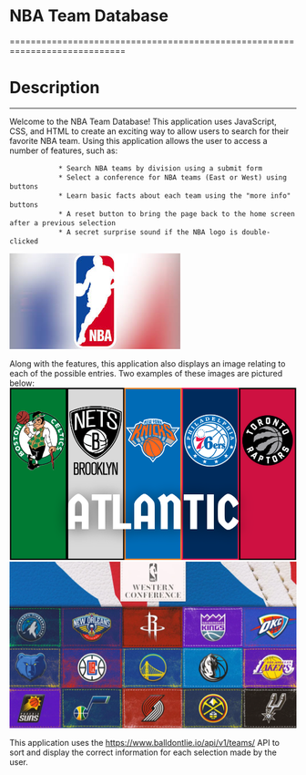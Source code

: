 # NBA Team Database #
============================================================================

# Description
----------------------------------------------------------------------------
 Welcome to the NBA Team Database! This application uses JavaScript, CSS, and HTML to create an exciting way to allow users to search for their favorite NBA team. Using this application allows the user to access a number of features, such as:
                
                * Search NBA teams by division using a submit form
                * Select a conference for NBA teams (East or West) using buttons
                * Learn basic facts about each team using the "more info" buttons
                * A reset button to bring the page back to the home screen after a previous selection
                * A secret surprise sound if the NBA logo is double-clicked

![Alt text](Media/NBA.jpeg "Double Click Here on the application!!")

Along with the features, this application also displays an image relating to each of the possible entries. Two examples of these images are pictured below:
![Alt text](Media/AtlanticNBA.png "Atlantic division related the submission of 'Atlantic' into the submit form")
![Alt text](Media/WesternNBA.webp "Western conference image relating to the western conference button applied")


This application uses the https://www.balldontlie.io/api/v1/teams/ API to sort and display the correct information for each selection made by the user.




